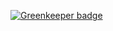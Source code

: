 
[![Greenkeeper badge](https://badges.greenkeeper.io/svarcoe/todo-api.svg)](https://greenkeeper.io/)
